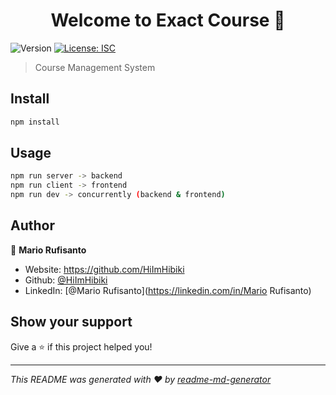 <h1 align="center">Welcome to Exact Course 👋</h1>
<p>
  <img alt="Version" src="https://img.shields.io/badge/version-1.0.0-blue.svg?cacheSeconds=2592000" />
  <a href="#" target="_blank">
    <img alt="License: ISC" src="https://img.shields.io/badge/License-ISC-yellow.svg" />
  </a>
</p>

> Course Management System

## Install

```sh
npm install
```

## Usage

```sh
npm run server -> backend
npm run client -> frontend
npm run dev -> concurrently (backend & frontend)
```

## Author

👤 **Mario Rufisanto**

* Website: https://github.com/HiImHibiki
* Github: [@HiImHibiki](https://github.com/HiImHibiki)
* LinkedIn: [@Mario Rufisanto](https://linkedin.com/in/Mario Rufisanto)

## Show your support

Give a ⭐️ if this project helped you!

***
_This README was generated with ❤️ by [readme-md-generator](https://github.com/kefranabg/readme-md-generator)_
